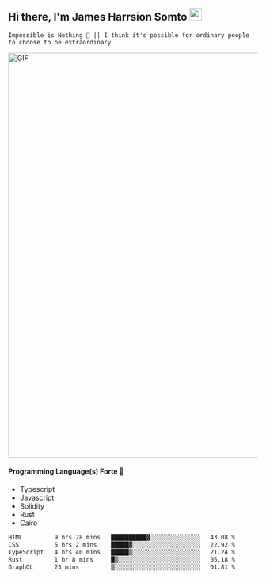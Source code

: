 ## Hi there, I'm James Harrsion Somto <img src="https://media.giphy.com/media/hvRJCLFzcasrR4ia7z/giphy.gif" width="25px">

`Impossible is Nothing 🚀 || I think it's possible for ordinary people to choose to be extraordinary`

 
<img align="center" alt="GIF" src="https://github.com/Gapur/Gapur/blob/master/coding.gif?raw=true" width="818px" height="818px" />


#### Programming Language(s) Forte 🚀
- Typescript
- Javascript
- Solidity
- Rust
- Cairo



<!--START_SECTION:waka-->

```txt
HTML         9 hrs 28 mins   ██████████▓░░░░░░░░░░░░░░   43.08 %
CSS          5 hrs 2 mins    █████▓░░░░░░░░░░░░░░░░░░░   22.92 %
TypeScript   4 hrs 40 mins   █████▒░░░░░░░░░░░░░░░░░░░   21.24 %
Rust         1 hr 8 mins     █▒░░░░░░░░░░░░░░░░░░░░░░░   05.18 %
GraphQL      23 mins         ▒░░░░░░░░░░░░░░░░░░░░░░░░   01.81 %
```

<!--END_SECTION:waka-->
<br />
<br />
<br />







